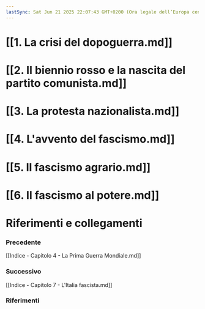 ```yaml
---
lastSync: Sat Jun 21 2025 22:07:43 GMT+0200 (Ora legale dell’Europa centrale)
---
```

# [[1. La crisi del dopoguerra.md]]

# [[2. Il biennio rosso e la nascita del partito comunista.md]]

# [[3. La protesta nazionalista.md]]

# [[4. L'avvento del fascismo.md]]

# [[5. Il fascismo agrario.md]]

# [[6. Il fascismo al potere.md]]


# Riferimenti e collegamenti
### Precedente
[[Indice - Capitolo 4 - La Prima Guerra Mondiale.md]]

### Successivo
[[Indice - Capitolo 7 - L'Italia fascista.md]]

### Riferimenti
